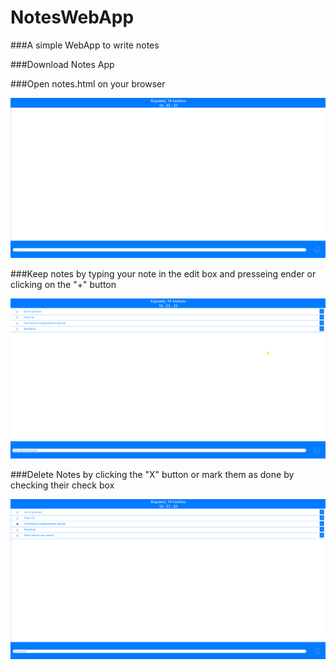 # NotesWebApp 

###A simple WebApp to write notes  

###Download Notes App  

###Open notes.html on your browser  

![onOpen](./mdImages/note-app-onOpen.png)  

###Keep notes by typing your note in the edit box and presseing ender or clicking on the "+" button  

![keepingNotes](./mdImages/note-app-keepingNotes.png)  

###Delete Notes by clicking the "X" button or mark them as done by checking their check box  

![keepingNotes](./mdImages/note-app-delete.png)  
